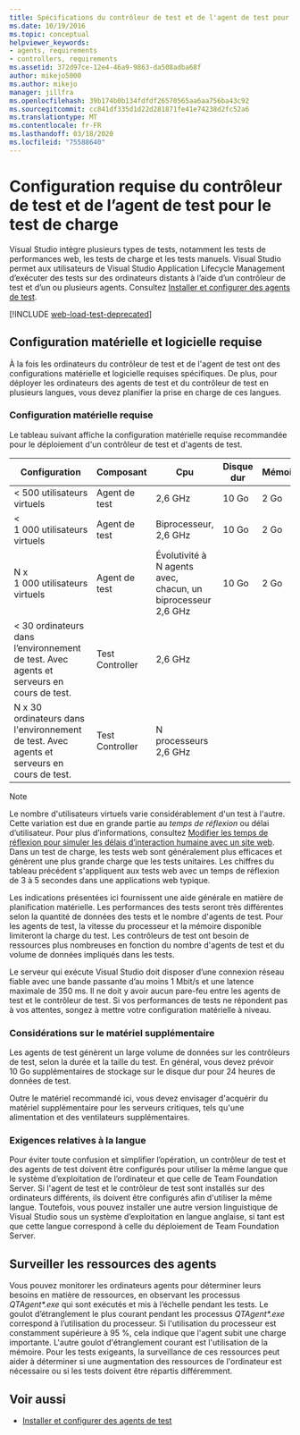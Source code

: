```yaml
---
title: Spécifications du contrôleur de test et de l'agent de test pour le test de charge
ms.date: 10/19/2016
ms.topic: conceptual
helpviewer_keywords:
- agents, requirements
- controllers, requirements
ms.assetid: 372d97ce-12e4-46a9-9863-da508adba68f
author: mikejo5000
ms.author: mikejo
manager: jillfra
ms.openlocfilehash: 39b174b0b134fdfdf26570565aa6aa756ba43c92
ms.sourcegitcommit: cc841df335d1d22d281871fe41e74238d2fc52a6
ms.translationtype: MT
ms.contentlocale: fr-FR
ms.lasthandoff: 03/18/2020
ms.locfileid: "75588640"
---
```

# <a name="test-controller-and-test-agent-requirements-for-load-testing"></a>Configuration requise du contrôleur de test et de l’agent de test pour le test de charge

Visual Studio intègre plusieurs types de tests, notamment les tests de performances web, les tests de charge et les tests manuels. Visual Studio permet aux utilisateurs de Visual Studio Application Lifecycle Management d’exécuter des tests sur des ordinateurs distants à l’aide d’un contrôleur de test et d’un ou plusieurs agents. Consultez [Installer et configurer des agents de test](../test/lab-management/install-configure-test-agents.md).

[!INCLUDE [web-load-test-deprecated](includes/web-load-test-deprecated.md)]

## <a name="hardware-and-software-requirements"></a>Configuration matérielle et logicielle requise

À la fois les ordinateurs du contrôleur de test et de l'agent de test ont des configurations matérielle et logicielle requises spécifiques. De plus, pour déployer les ordinateurs des agents de test et du contrôleur de test en plusieurs langues, vous devez planifier la prise en charge de ces langues.

### <a name="hardware-requirements"></a>Configuration matérielle requise

Le tableau suivant affiche la configuration matérielle requise recommandée pour le déploiement d'un contrôleur de test et d'agents de test.

|**Configuration**|**Composant**|**Cpu**|**Disque dur**|**Mémoire**|
|-|-------------------|-|------------|-|
|< 500 utilisateurs virtuels|Agent de test|2,6 GHz|10 Go|2 Go|
|< 1 000 utilisateurs virtuels|Agent de test|Biprocesseur, 2,6 GHz|10 Go|2 Go|
|N x 1 000 utilisateurs virtuels|Agent de test|Évolutivité à N agents avec, chacun, un biprocesseur 2,6 GHz|10 Go|2 Go|
|\< 30 ordinateurs dans l’environnement de test. Avec agents et serveurs en cours de test.|Test Controller|2,6 GHz|||
|N x 30 ordinateurs dans l'environnement de test. Avec agents et serveurs en cours de test.|Test Controller|N processeurs 2,6 GHz|||

> [!NOTE]
> Le nombre d'utilisateurs virtuels varie considérablement d'un test à l'autre. Cette variation est due en grande partie au *temps de réflexion* ou délai d’utilisateur. Pour plus d’informations, consultez [Modifier les temps de réflexion pour simuler les délais d’interaction humaine avec un site web](../test/edit-think-times-in-load-test-scenarios.md). Dans un test de charge, les tests web sont généralement plus efficaces et génèrent une plus grande charge que les tests unitaires. Les chiffres du tableau précédent s'appliquent aux tests web avec un temps de réflexion de 3 à 5 secondes dans une applications web typique.

Les indications présentées ici fournissent une aide générale en matière de planification matérielle. Les performances des tests seront très différentes selon la quantité de données des tests et le nombre d'agents de test. Pour les agents de test, la vitesse du processeur et la mémoire disponible limiteront la charge du test. Les contrôleurs de test ont besoin de ressources plus nombreuses en fonction du nombre d'agents de test et du volume de données impliqués dans les tests.

Le serveur qui exécute Visual Studio doit disposer d’une connexion réseau fiable avec une bande passante d’au moins 1 Mbit/s et une latence maximale de 350 ms. Il ne doit y avoir aucun pare-feu entre les agents de test et le contrôleur de test. Si vos performances de tests ne répondent pas à vos attentes, songez à mettre votre configuration matérielle à niveau.

### <a name="additional-hardware-considerations"></a>Considérations sur le matériel supplémentaire

Les agents de test génèrent un large volume de données sur les contrôleurs de test, selon la durée et la taille du test. En général, vous devez prévoir 10 Go supplémentaires de stockage sur le disque dur pour 24 heures de données de test.

Outre le matériel recommandé ici, vous devez envisager d'acquérir du matériel supplémentaire pour les serveurs critiques, tels qu'une alimentation et des ventilateurs supplémentaires.

### <a name="language-requirements"></a>Exigences relatives à la langue

Pour éviter toute confusion et simplifier l’opération, un contrôleur de test et des agents de test doivent être configurés pour utiliser la même langue que le système d’exploitation de l’ordinateur et que celle de Team Foundation Server. Si l'agent de test et le contrôleur de test sont installés sur des ordinateurs différents, ils doivent être configurés afin d'utiliser la même langue. Toutefois, vous pouvez installer une autre version linguistique de Visual Studio sous un système d’exploitation en langue anglaise, si tant est que cette langue correspond à celle du déploiement de Team Foundation Server.

## <a name="monitor-agent-resources"></a>Surveiller les ressources des agents

Vous pouvez monitorer les ordinateurs agents pour déterminer leurs besoins en matière de ressources, en observant les processus *QTAgent\*.exe* qui sont exécutés et mis à l’échelle pendant les tests. Le goulot d’étranglement le plus courant pendant les processus *QTAgent\*.exe* correspond à l’utilisation du processeur. Si l'utilisation du processeur est constamment supérieure à 95 %, cela indique que l'agent subit une charge importante. L'autre goulot d'étranglement courant est l'utilisation de la mémoire. Pour les tests exigeants, la surveillance de ces ressources peut aider à déterminer si une augmentation des ressources de l'ordinateur est nécessaire ou si les tests doivent être répartis différemment.

## <a name="see-also"></a>Voir aussi

- [Installer et configurer des agents de test](../test/lab-management/install-configure-test-agents.md)
